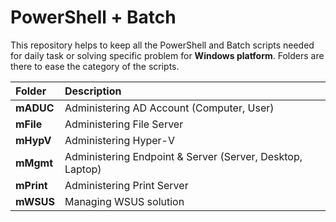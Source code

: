 # PowerShell + Batch
This repository helps to keep all the PowerShell and Batch scripts needed for daily task or solving specific problem for **Windows platform**. Folders are there to ease the category of the scripts.



| __**Folder**__ | __**Description**__ |
| :--- | :--- |
| **mADUC** | Administering AD Account (Computer, User) |
| **mFile** | Administering File Server |
| **mHypV** | Administering Hyper-V |
| **mMgmt** | Administering Endpoint & Server (Server, Desktop, Laptop) |
| **mPrint** | Administering Print Server |
| **mWSUS** | Managing WSUS solution |
